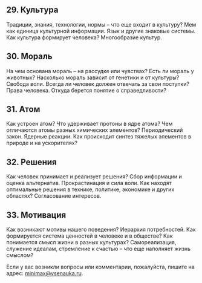## 29. Культура

Традиции, знания, технологии, нормы – что еще входит в культуру? Мем как единица
культурной информации. Язык и другие знаковые системы. Как культура формирует
человека? Многообразие культур.

## 30. Мораль

На чем основана мораль – на рассудке или чувствах? Есть ли мораль у животных?
Насколько мораль зависит от генетики и от культуры? Свобода воли. Всегда ли
человек должен отвечать за свои поступки? Права человека. Откуда берется понятие о
справедливости?

## 31. Атом

Как устроен атом? Что удерживает протоны в ядре атома? Чем отличаются атомы разных
химических элементов? Периодический закон. Ядерные реакции. Как происходит синтез
тяжелых элементов в природе и на ускорителях?

## 32. Решения

Как человек принимает и реализует решения? Сбор информации и оценка альтернатив.
Прокрастинация и сила воли. Как находят оптимальные решения в технике, политике,
экономике и других областях? Согласование интересов.

## 33. Мотивация

Как возникают мотивы нашего поведения? Иерархия потребностей. Как формируется
система ценностей в человеке и в обществе? Как понимается смысл жизни в разных
культурах? Самореализация, служение идеалам, стремление к счастью – что еще
наполняет жизнь смыслом?

Если у вас возникли вопросы или комментарии, пожалуйста, пишите на адрес:
<minimax@vsenauka.ru>.
